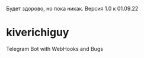 Будет здорово, но пока никак.
Версия 1.0 к 01.09.22

# kiverichiguy
Telegram Bot with WebHooks and Bugs
